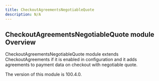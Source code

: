 ```yaml
---
title: CheckoutAgreementsNegotiableQuote
description: N/A
---
```


## CheckoutAgreementsNegotiableQuote module Overview

CheckoutAgreementsNegotiableQuote module extends CheckoutAgreements if it is enabled in configuration and it adds agreements to payment data on checkout with negotiable quote.

<InlineAlert slots="text" />
The version of this module is 100.4.0.
